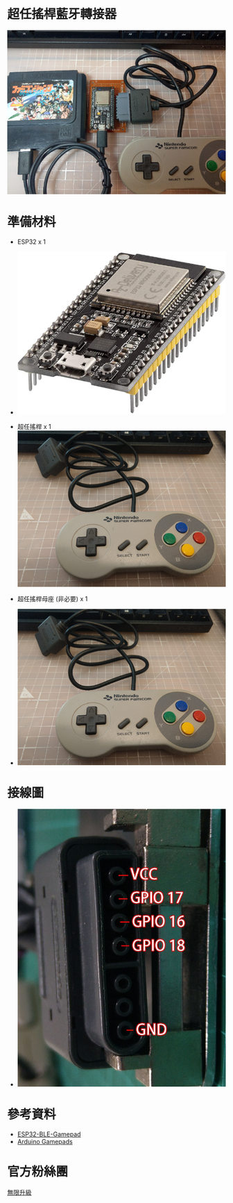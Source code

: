 # 超任搖桿藍牙轉接器
![alt ESP32](https://github.com/channel2007/SNESPlug/blob/master/image/img01.png "ESP32")

# 準備材料
* ESP32 x 1
* ![alt ESP32](https://github.com/channel2007/SNESPlug/blob/master/image/img02.png "ESP32")

* 超任搖桿 x 1
![alt SNES](https://github.com/channel2007/SNESPlug/blob/master/image/img03.png "SNES")

* 超任搖桿母座 (非必要) x 1
* ![alt SNES](https://github.com/channel2007/SNESPlug/blob/master/image/img04.png "SNES")

# 接線圖
* ![alt wiring](https://github.com/channel2007/SNESPlug/blob/master/image/img05.jpeg "wiring")

# 參考資料
* [ESP32-BLE-Gamepad](https://github.com/lemmingDev/ESP32-BLE-Gamepad)
* [Arduino Gamepads](https://bitluni.net/gamepad)

# 官方粉絲團
[無限升級](https://www.facebook.com/unlimited.upgrade)
